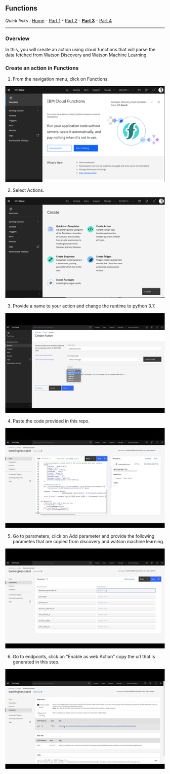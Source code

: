 ## Functions

*Quick links :*
[Home](/README.md) - [Part 1](https://github.com/krishnac7/Smart-FAQ-Assistant/tree/master/wml) - [Part 2](https://github.com/krishnac7/Smart-FAQ-Assistant/tree/master/discovery) - [**Part 3**](https://github.com/krishnac7/Smart-FAQ-Assistant/tree/master/functions) - [Part 4](https://github.com/krishnac7/Smart-FAQ-Assistant/tree/master/Assistant)
***


### Overview

In this, you will create an action using cloud functions that will parse the data fetched from Watson Discovery and Watson Machine Learning.

### Create an action in Functions

1. From the navigation menu, click on Functions.

![](../Media/imgf/img-01.png)

2. Select Actions.

![](../Media/imgf/img-02.png)

3. Provide a name to your action and change the runtime to python 3.7.

![](../Media/imgf/img-03.png)

4. Paste the code provided in this repo.

![](../Media/imgf/img-04.png)

5. Go to parameters, click on Add parameter and provide the following parametes that are copied from discovery and watson machine learning.

![](../Media/imgf/img-05.png)

6. Go to endpoints, click on "Enable as web Action" copy the url that is generated in this step.

![](../Media/imgf/img-06.png)

